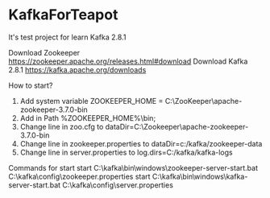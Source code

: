 # KafkaForTeapot
It's test project for learn Kafka 2.8.1

Download Zookeeper https://zookeeper.apache.org/releases.html#download
Download Kafka 2.8.1 https://kafka.apache.org/downloads

How to start?
1. Add system variable ZOOKEEPER_HOME = C:\ZooKeeper\apache-zookeeper-3.7.0-bin
2. Add in Path %ZOOKEEPER_HOME%\bin;
3. Change line in zoo.cfg to dataDir=C:\\Zookeeper\\apache-zookeeper-3.7.0-bin
4. Change line in zookeeper.properties to dataDir=c:/kafka/zookeeper-data
5. Change line in server.properties to log.dirs=C:/kafka/kafka-logs

Commands for start
start C:\kafka\bin\windows\zookeeper-server-start.bat C:\kafka\config\zookeeper.properties
start C:\kafka\bin\windows\kafka-server-start.bat C:\kafka\config\server.properties
